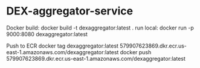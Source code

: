 # DEX-aggregator-service

Docker
build:
docker build -t dexaggregator:latest .
run local:
docker run -p 9000:8080 dexaggregator:latest

Push to ECR
docker tag dexaggregator:latest 579907623869.dkr.ecr.us-east-1.amazonaws.com/dexaggregator:latest
docker push 579907623869.dkr.ecr.us-east-1.amazonaws.com/dexaggregator:latest



